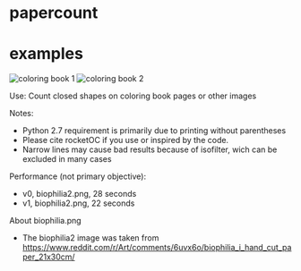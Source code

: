 # papercount

# examples
![coloring book 1](https://i.imgur.com/u0d4WSZ.png)
![coloring book 2](https://i.imgur.com/HAioeXk.png)

Use:
Count closed shapes on coloring book pages or other images

Notes:
- Python 2.7 requirement is primarily due to printing without parentheses
- Please cite rocketOC if you use or inspired by the code.
- Narrow lines may cause bad results because of isofilter, wich can be excluded in many cases

Performance (not primary objective):
- v0, biophilia2.png, 28 seconds
- v1, biophilia2.png, 22 seconds

About biophilia.png
- The biophilia2 image was taken from https://www.reddit.com/r/Art/comments/6uvx6o/biophilia_i_hand_cut_paper_21x30cm/